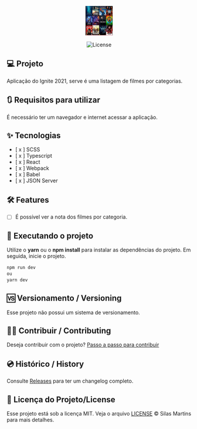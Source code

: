 <div align="center"> 
  <img alt="Watch.me" height="80" title="Watch.me" src="./public/image.jpg" />
</div>

<p align="center">
  <img alt="License" src="https://img.shields.io/github/license/silasfmartins/watch.me-Ignite2021-Desafio2">
</p>

## 💻 Projeto
Aplicação do Ignite 2021, serve é uma listagem de filmes por categorias.


## 🔃 Requisitos para utilizar

É necessário ter um navegador e internet acessar a aplicação.

## ✨ Tecnologias

-   [ x ] SCSS
-   [ x ] Typescript
-   [ x ] React
-   [ x ] Webpack
-   [ x ] Babel
-   [ x ] JSON Server

## :hammer_and_wrench: Features 

-   [ ] É possível ver a nota dos filmes por categoria.

## 📲 Executando o projeto

Utilize o **yarn** ou o **npm install** para instalar as dependências do projeto.
Em seguida, inicie o projeto.

```cl
npm run dev
ou
yarn dev
```

## 🆚 Versionamento / Versioning

Esse projeto não possui um sistema de versionamento.

## 👨‍💻 Contribuir / Contributing

Deseja contribuir com o projeto? [Passo a passo para contribuir](https://github.com/silasfmartins/watch.me-Ignite2021-Desafio2/blob/master/Contributing.md)

## 💿 Histórico / History

Consulte [Releases](https://github.com/silasfmartins/watch.me-Ignite2021-Desafio2/releases) para ter um changelog completo.

## 📄 Licença do Projeto/License

Esse projeto está sob a licença MIT. Veja o arquivo [LICENSE](https://github.com/silasfmartins/watch.me-Ignite2021-Desafio2/blob/main/LICENSE) © Silas Martins para mais detalhes.